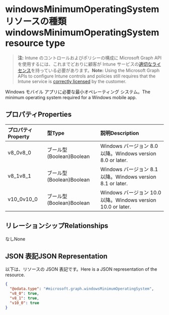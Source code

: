 # <a name="windowsminimumoperatingsystem-resource-type"></a><span data-ttu-id="88656-101">windowsMinimumOperatingSystem リソースの種類</span><span class="sxs-lookup"><span data-stu-id="88656-101">windowsMinimumOperatingSystem resource type</span></span>

> <span data-ttu-id="88656-102">**注:** Intune のコントロールおよびポリシーの構成に Microsoft Graph API を使用するには、これまでどおりに顧客が Intune サービスの[適切なライセンス](https://go.microsoft.com/fwlink/?linkid=839381)を持っている必要があります。</span><span class="sxs-lookup"><span data-stu-id="88656-102">**Note:** Using the Microsoft Graph APIs to configure Intune controls and policies still requires that the Intune service is [correctly licensed](https://go.microsoft.com/fwlink/?linkid=839381) by the customer.</span></span>

<span data-ttu-id="88656-103">Windows モバイル アプリに必要な最小オペレーティング システム。</span><span class="sxs-lookup"><span data-stu-id="88656-103">The minimum operating system required for a Windows mobile app.</span></span>
## <a name="properties"></a><span data-ttu-id="88656-104">プロパティ</span><span class="sxs-lookup"><span data-stu-id="88656-104">Properties</span></span>
|<span data-ttu-id="88656-105">プロパティ</span><span class="sxs-lookup"><span data-stu-id="88656-105">Property</span></span>|<span data-ttu-id="88656-106">型</span><span class="sxs-lookup"><span data-stu-id="88656-106">Type</span></span>|<span data-ttu-id="88656-107">説明</span><span class="sxs-lookup"><span data-stu-id="88656-107">Description</span></span>|
|:---|:---|:---|
|<span data-ttu-id="88656-108">v8_0</span><span class="sxs-lookup"><span data-stu-id="88656-108">v8_0</span></span>|<span data-ttu-id="88656-109">ブール型 (Boolean)</span><span class="sxs-lookup"><span data-stu-id="88656-109">Boolean</span></span>|<span data-ttu-id="88656-110">Windows バージョン 8.0 以降。</span><span class="sxs-lookup"><span data-stu-id="88656-110">Windows version 8.0 or later.</span></span>|
|<span data-ttu-id="88656-111">v8_1</span><span class="sxs-lookup"><span data-stu-id="88656-111">v8_1</span></span>|<span data-ttu-id="88656-112">ブール型 (Boolean)</span><span class="sxs-lookup"><span data-stu-id="88656-112">Boolean</span></span>|<span data-ttu-id="88656-113">Windows バージョン 8.1 以降。</span><span class="sxs-lookup"><span data-stu-id="88656-113">Windows version 8.1 or later.</span></span>|
|<span data-ttu-id="88656-114">v10_0</span><span class="sxs-lookup"><span data-stu-id="88656-114">v10_0</span></span>|<span data-ttu-id="88656-115">ブール型 (Boolean)</span><span class="sxs-lookup"><span data-stu-id="88656-115">Boolean</span></span>|<span data-ttu-id="88656-116">Windows バージョン 10.0 以降。</span><span class="sxs-lookup"><span data-stu-id="88656-116">Windows version 10.0 or later.</span></span>|

## <a name="relationships"></a><span data-ttu-id="88656-117">リレーションシップ</span><span class="sxs-lookup"><span data-stu-id="88656-117">Relationships</span></span>
<span data-ttu-id="88656-118">なし</span><span class="sxs-lookup"><span data-stu-id="88656-118">None</span></span>
## <a name="json-representation"></a><span data-ttu-id="88656-119">JSON 表記</span><span class="sxs-lookup"><span data-stu-id="88656-119">JSON Representation</span></span>
<span data-ttu-id="88656-120">以下は、リソースの JSON 表記です。</span><span class="sxs-lookup"><span data-stu-id="88656-120">Here is a JSON representation of the resource.</span></span>
<!--{
  "blockType": "resource",
  "@odata.type": "microsoft.graph.windowsMinimumOperatingSystem"
}-->
``` json
{
  "@odata.type": "#microsoft.graph.windowsMinimumOperatingSystem",
  "v8_0": true,
  "v8_1": true,
  "v10_0": true
}
```








